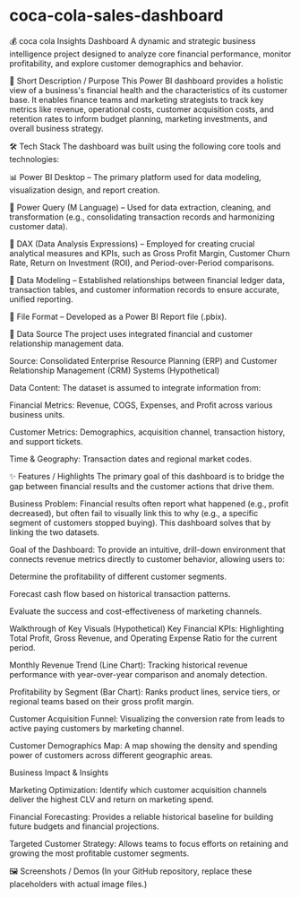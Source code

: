 # coca-cola-sales-dashboard
💰 coca cola Insights Dashboard
A dynamic and strategic business intelligence project designed to analyze core financial performance, monitor profitability, and explore customer demographics and behavior.

🎯 Short Description / Purpose
This Power BI dashboard provides a holistic view of a business's financial health and the characteristics of its customer base. It enables finance teams and marketing strategists to track key metrics like revenue, operational costs, customer acquisition costs, and retention rates to inform budget planning, marketing investments, and overall business strategy.

🛠️ Tech Stack
The dashboard was built using the following core tools and technologies:

📊 Power BI Desktop – The primary platform used for data modeling, visualization design, and report creation.

📂 Power Query (M Language) – Used for data extraction, cleaning, and transformation (e.g., consolidating transaction records and harmonizing customer data).

🧠 DAX (Data Analysis Expressions) – Employed for creating crucial analytical measures and KPIs, such as Gross Profit Margin, Customer Churn Rate, Return on Investment (ROI), and Period-over-Period comparisons.

📝 Data Modeling – Established relationships between financial ledger data, transaction tables, and customer information records to ensure accurate, unified reporting.

📁 File Format – Developed as a Power BI Report file (.pbix).

💾 Data Source
The project uses integrated financial and customer relationship management data.

Source: Consolidated Enterprise Resource Planning (ERP) and Customer Relationship Management (CRM) Systems (Hypothetical)

Data Content: The dataset is assumed to integrate information from:

Financial Metrics: Revenue, COGS, Expenses, and Profit across various business units.

Customer Metrics: Demographics, acquisition channel, transaction history, and support tickets.

Time & Geography: Transaction dates and regional market codes.

✨ Features / Highlights
The primary goal of this dashboard is to bridge the gap between financial results and the customer actions that drive them.

Business Problem: Financial results often report what happened (e.g., profit decreased), but often fail to visually link this to why (e.g., a specific segment of customers stopped buying). This dashboard solves that by linking the two datasets.

Goal of the Dashboard: To provide an intuitive, drill-down environment that connects revenue metrics directly to customer behavior, allowing users to:

Determine the profitability of different customer segments.

Forecast cash flow based on historical transaction patterns.

Evaluate the success and cost-effectiveness of marketing channels.

Walkthrough of Key Visuals (Hypothetical)
Key Financial KPIs: Highlighting Total Profit, Gross Revenue, and Operating Expense Ratio for the current period.

Monthly Revenue Trend (Line Chart): Tracking historical revenue performance with year-over-year comparison and anomaly detection.

Profitability by Segment (Bar Chart): Ranks product lines, service tiers, or regional teams based on their gross profit margin.

Customer Acquisition Funnel: Visualizing the conversion rate from leads to active paying customers by marketing channel.

Customer Demographics Map: A map showing the density and spending power of customers across different geographic areas.

Business Impact & Insights

Marketing Optimization: Identify which customer acquisition channels deliver the highest CLV and return on marketing spend.

Financial Forecasting: Provides a reliable historical baseline for building future budgets and financial projections.

Targeted Customer Strategy: Allows teams to focus efforts on retaining and growing the most profitable customer segments.

🖼️ Screenshots / Demos
(In your GitHub repository, replace these placeholders with actual image files.)
